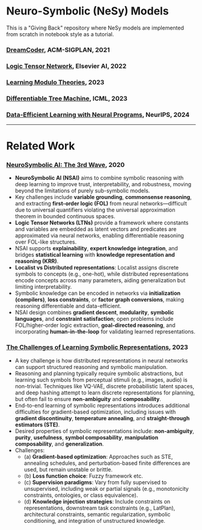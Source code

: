 # Neuro-Symbolic (NeSy) Models

This is a "Giving Back" repository where NeSy models are implemented from scratch in notebook style as a tutorial.



### [DreamCoder](https://dl.acm.org/doi/10.1145/3453483.3454080), ACM-SIGPLAN, 2021

### [Logic Tensor Network](https://arxiv.org/abs/1606.04422), Elsevier AI, 2022

### [Learning Modulo Theories](https://arxiv.org/abs/2301.11435), 2023

### [Differentiable Tree Machine](https://proceedings.mlr.press/v202/soulos23a/soulos23a.pdf), ICML, 2023

### [Data-Efficient Learning with Neural Programs](https://proceedings.neurips.cc/paper_files/paper/2024/hash/1a958c6e813989a0d4b677e6a6f3339a-Abstract-Conference.html), NeurIPS, 2024


---

# Related Work

### [NeuroSymbolic AI: The 3rd Wave](https://arxiv.org/abs/2012.05876), 2020
- **NeuroSymbolic AI (NSAI)** aims to combine symbolic reasoning with deep learning to improve trust, interpretability, and robustness, moving beyond the limitations of purely sub-symbolic models.
- Key challenges include **variable grounding**, **commonsense reasoning**, and extracting **first-order logic (FOL)** from neural networks—difficult due to universal quantifiers violating the universal approximation theorem in bounded continuous spaces.
- **Logic Tensor Networks (LTNs)** provide a framework where constants and variables are embedded as latent vectors and predicates are approximated via neural networks, enabling differentiable reasoning over FOL-like structures.
- NSAI supports **explainability**, **expert knowledge integration**, and bridges **statistical learning** with **knowledge representation and reasoning (KRR)**.
- **Localist vs Distributed representations**: Localist assigns discrete symbols to concepts (e.g., one-hot), while distributed representations encode concepts across many parameters, aiding generalization but limiting interpretability.
- Symbolic knowledge can be encoded in networks via **initialization (compilers)**, **loss constraints**, or **factor graph conversions**, making reasoning differentiable and data-efficient.
- NSAI design combines **gradient descent**, **modularity**, **symbolic languages**, and **constraint satisfaction**; open problems include FOL/higher-order logic extraction, **goal-directed reasoning**, and incorporating **human-in-the-loop** for validating learned representations.

### [The Challenges of Learning Symbolic Representations](https://www.cs.ox.ac.uk/isg/conferences/tmp-proceedings/NeSy2023/paper4.pdf), 2023

- A key challenge is how distributed representations in neural networks can support structured reasoning and symbolic manipulation.
- Reasoning and planning typically require symbolic abstractions, but learning such symbols from perceptual stimuli (e.g., images, audio) is non-trivial. Techniques like VQ-VAE, discrete probabilistic latent spaces, and deep hashing attempt to learn discrete representations for planning, but often fail to ensure **non-ambiguity** and **composability**.
- End-to-end learning of symbolic representations introduces additional difficulties for gradient-based optimization, including issues with **gradient discontinuity**, **temperature annealing**, and **straight-through estimators (STE)**.
- Desired properties of symbolic representations include: **non-ambiguity**, **purity**, **usefulness**, **symbol composability**, **manipulation composability**, and **generalization**.
- Challenges:
  - (a) **Gradient-based optimization**: Approaches such as STE, annealing schedules, and perturbation-based finite differences are used, but remain unstable or brittle.
  - (b) **Loss function choice**: Fuzzy framework etc.
  - (c) **Supervision paradigms**: Vary from fully supervised to unsupervised, including weak or partial signals (e.g., monotonicity constraints, ontologies, or class equivalence).
  - (d) **Knowledge injection strategies**: Include constraints on representations, downstream task constraints (e.g., LatPlan), architectural constraints, semantic regularization, symbolic conditioning, and integration of unstructured knowledge.



